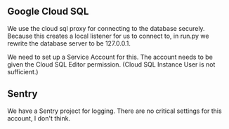 ## Google Cloud SQL

We use the cloud sql proxy for connecting to the database securely. Because this
creates a local listener for us to connect to, in run.py we rewrite the database
server to be 127.0.0.1.

We need to set up a Service Account for this. The account needs to be given the
Cloud SQL Editor permission. (Cloud SQL Instance User is not sufficient.)

## Sentry

We have a Sentry project for logging. There are no critical settings for this
account, I don't think.